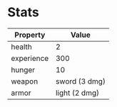 # Stats

| Property   | Value         |
|------------|---------------|
| health     | 2             |
| experience | 300           |
| hunger     | 10            |
| weapon     | sword (3 dmg) |
| armor      | light (2 dmg) |
